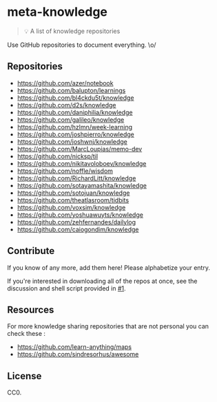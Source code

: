 # meta-knowledge

> 💡 A list of knowledge repositories

Use GitHub repositories to document everything. \o/

## Repositories

- https://github.com/azer/notebook
- https://github.com/balupton/learnings
- https://github.com/bl4ckdu5t/knowledge
- https://github.com/d2s/knowledge
- https://github.com/daniphilia/knowledge
- https://github.com/galileo/knowledge
- https://github.com/hzlmn/week-learning
- https://github.com/joshpierro/knowledge
- https://github.com/joshwnj/knowledge
- https://github.com/MarcLoupias/memo-dev
- https://github.com/nicksp/til
- https://github.com/nikitavoloboev/knowledge
- https://github.com/noffle/wisdom
- https://github.com/RichardLitt/knowledge
- https://github.com/sotayamashita/knowledge
- https://github.com/sotojuan/knowledge
- https://github.com/theatlasroom/tidbits
- https://github.com/voxsim/knowledge
- https://github.com/yoshuawuyts/knowledge
- https://github.com/zehfernandes/dailylog
- https://github.com/caiogondim/knowledge


## Contribute

If you know of any more, add them here! Please alphabetize your entry.

If you're interested in downloading all of the repos at once, see the discussion and shell script provided in [#1](https://github.com/RichardLitt/meta-knowledge/issues/1).

## Resources

For more knowledge sharing repositories that are not personal you can check these :

- https://github.com/learn-anything/maps
- https://github.com/sindresorhus/awesome

## License

CC0.
